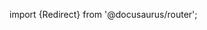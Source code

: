 import {Redirect} from '@docusaurus/router';

<Redirect to="/2.0/docs/library/concepts/principles" />